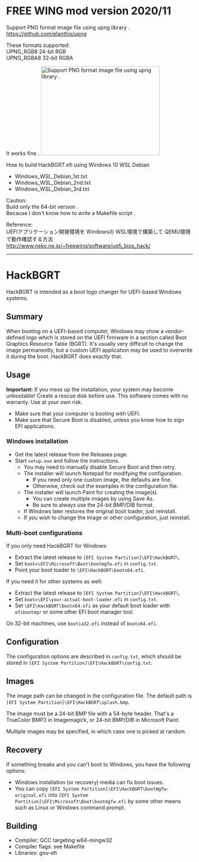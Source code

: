 # FREE WING mod version 2020/11

Support PNG format image file using upng library .  
https://github.com/elanthis/upng  

These formats supported:  
  UPNG_RGB8         24-bit RGB  
  UPNG_RGBA8        32-bit RGBA  

It works fine .
<img src="https://raw.githubusercontent.com/FREEWING-JP/HackBGRT/test/add_upng/upng.jpg" alt="Support PNG format image file using upng library ." title="Support PNG format image file using upng library ." width="320" height="240">

How to build HackBGRT.efi using Windows 10 WSL Debian
* Windows_WSL_Debian_1st.txt
* Windows_WSL_Debian_2nd.txt
* Windows_WSL_Debian_3rd.txt

Caution:  
Build only the 64-bit version .  
Because I don't know how to write a Makefile script .  

Reference:  
UEFIアプリケーション開発環境を Windowsの WSL環境で構築して QEMU環境で動作確認する方法  
http://www.neko.ne.jp/~freewing/software/uefi_bios_hack/  

---
# HackBGRT

HackBGRT is intended as a boot logo changer for UEFI-based Windows systems.

## Summary

When booting on a UEFI-based computer, Windows may show a vendor-defined logo which is stored on the UEFI firmware in a section called Boot Graphics Resource Table (BGRT). It's usually very difficult to change the image permanently, but a custom UEFI application may be used to overwrite it during the boot. HackBGRT does exactly that.

## Usage

**Important:** If you mess up the installation, your system may become unbootable! Create a rescue disk before use. This software comes with no warranty. Use at your own risk.

* Make sure that your computer is booting with UEFI.
* Make sure that Secure Boot is disabled, unless you know how to sign EFI applications.

### Windows installation

* Get the latest release from the Releases page.
* Start `setup.exe` and follow the instructions.
	* You may need to manually disable Secure Boot and then retry.
	* The installer will launch Notepad for modifying the configuration.
		* If you need only one custom image, the defaults are fine.
		* Otherwise, check out the examples in the configuration file.
	* The installer will launch Paint for creating the image(s).
		* You can create multiple images by using Save As.
		* Be sure to always use the 24-bit BMP/DIB format.
	* If Windows later restores the original boot loader, just reinstall.
	* If you wish to change the image or other configuration, just reinstall.

### Multi-boot configurations

If you only need HackBGRT for Windows:

* Extract the latest release to `[EFI System Partition]\EFI\HackBGRT\`.
* Set `boot=\EFI\Microsoft\Boot\bootmgfw.efi` in `config.txt`.
* Point your boot loader to `\EFI\HackBGRT\bootx64.efi`.

If you need it for other systems as well:

* Extract the latest release to `[EFI System Partition]\EFI\HackBGRT\`.
* Set `boot=\EFI\your-actual-boot-loader.efi` in `config.txt`.
* Set `\EFI\HackBGRT\bootx64.efi` as your default boot loader with `efibootmgr` or some other EFI boot manager tool.

On 32-bit machines, use `bootia32.efi` instead of `bootx64.efi`.

## Configuration

The configuration options are described in `config.txt`, which should be stored in `[EFI System Partition]\EFI\HackBGRT\config.txt`.

## Images

The image path can be changed in the configuration file. The default path is `[EFI System Partition]\EFI\HackBGRT\splash.bmp`.

The image must be a 24-bit BMP file with a 54-byte header. That's a TrueColor BMP3 in Imagemagick, or 24-bit BMP/DIB in Microsoft Paint.

Multiple images may be specified, in which case one is picked at random.

## Recovery

If something breaks and you can't boot to Windows, you have the following options:

* Windows installation (or recovery) media can fix boot issues.
* You can copy `[EFI System Partition]\EFI\HackBGRT\bootmgfw-original.efi` into `[EFI System Partition]\EFI\Microsoft\Boot\bootmgfw.efi` by some other means such as Linux or Windows command prompt.

## Building

* Compiler: GCC targeting w64-mingw32
* Compiler flags: see Makefile
* Libraries: gnu-efi
